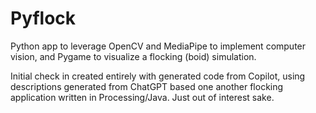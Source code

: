 # Pyflock
Python app to leverage OpenCV and MediaPipe to implement computer vision, and Pygame to visualize a flocking (boid) simulation.

Initial check in created entirely with generated code from Copilot, using descriptions generated from ChatGPT based one another flocking application written in Processing/Java.  Just out of interest sake.
